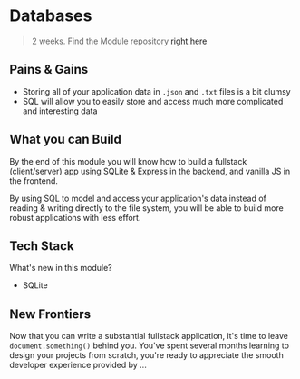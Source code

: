 # Databases

> 2 weeks. Find the Module repository [right here](https://github.com/HackYourFutureBelgium/databases/)

## Pains & Gains

- Storing all of your application data in `.json` and `.txt` files is a bit clumsy
- SQL will allow you to easily store and access much more complicated and interesting data

## What you can Build

By the end of this module you will know how to build a fullstack \(client/server\) app using SQLite & Express in the backend, and vanilla JS in the frontend.

By using SQL to model and access your application's data instead of reading & writing directly to the file system, you will be able to build more robust applications with less effort.

## Tech Stack

What's new in this module?

- SQLite

## New Frontiers

Now that you can write a substantial fullstack application, it's time to leave `document.something()` behind you. You've spent several months learning to design your projects from scratch, you're ready to appreciate the smooth developer experience provided by ...
